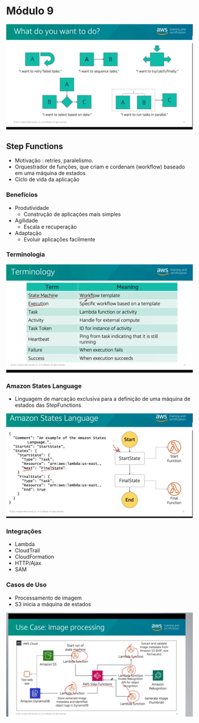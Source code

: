 # Módulo 9
![picture 3](images/e14dbcc1138e174217c5e57f097fb2349713cb8cfb07276e69b2c87b18e03d03.png)  

## Step Functions
- Motivação : retries, paralelismo. 
- Orquestrador de funções, que criam e cordenam (workflow) baseado em uma máquina de estados
- Ciclo de vida da aplicação

### Benefícios
- Produtividade
  - Construção de aplicações mais simples
- Agilidade
  - Escala e recuperação
- Adaptação
  - Evoluir aplicações facilmente


### Terminologia

![picture 4](images/f805077b9a65d1e6ac28b5372ba351bc27acd4eef63c623006a9ee43890ff67f.png)  


### Amazon States Language
- Linguagem de marcação exclusiva para a definição de uma máquina de estados das StepFunctions

![picture 5](images/990d937ff707ed9112f5ab32b9f9698cf830a3f967f4bda05ffe530255ae4a56.png)  


### Integrações
-  Lambda
-  CloudTrail
-  CloudFormation
-  HTTP/Ajax
-  SAM

### Casos de Uso
- Processamento de imagem
- S3 inicia a máquina de estados

![picture 6](images/3b782eddafb290c16a175ab80fcb133024ffafa4f103bebc31c83244651c7299.png)  
